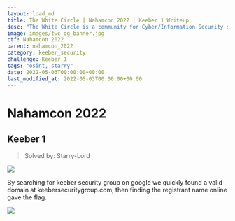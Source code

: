```yaml
---
layout: load_md
title: The White Circle | Nahamcon 2022 | Keeber 1 Writeup
desc: "The White Circle is a community for Cyber/Information Security students, enthusiasts and professionals. You can discuss anything related to Security, share your knowledge with others, get help when you need it and proceed further in your journey with amazing people from all over the world."
image: images/twc_og_banner.jpg
ctf: Nahamcon 2022
parent: nahamcon_2022
category: keeber_security
challenge: Keeber 1
tags: "osint, starry"
date: 2022-05-03T00:00:00+00:00
last_modified_at: 2022-05-03T00:00:00+00:00
---
```


<h1 class="heading card-title white-text">Nahamcon 2022</h1>

## Keeber 1
> Solved by: Starry-Lord

![](https://i.imgur.com/z09VgbV.png)

By searching for keeber security group on google we quickly found a valid domain at keebersecuritygroup.com, then finding the registrant name online gave the flag.

![](https://i.imgur.com/rrxhgDL.png)

